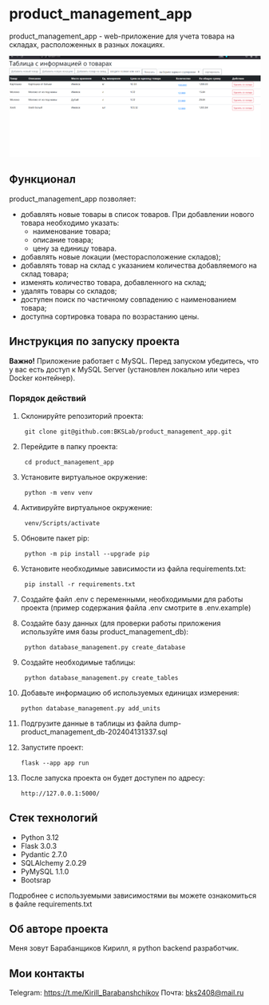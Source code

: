 # product_management_app
product_management_app - web-приложение для учета товара на складах, расположенных в разных локациях.

![скриншот страницы приложения](/images/main_page.png)

## Функционал
product_management_app позволяет:
- добавлять новые товары в список товаров. При добавлении нового товара необходимо указать:
    - наименование товара;
    - описание товара;
    - цену за единицу товара.
- добавлять новые локации (месторасположение складов);
- добавлять товар на склад с указанием количества добавляемого на склад товара;
- изменять количество товара, добавленного на склад;
- удалять товары со складов;
- доступен поиск по частичному совпадению с наименованием товара;
- доступна сортировка товара по возрастанию цены.

## Инструкция по запуску проекта 

**Важно!** Приложение работает с MySQL. Перед запуском убедитесь, что у вас есть доступ к MySQL Server (установлен локально или через Docker контейнер).

### Порядок действий

1. Склонируйте репозиторий проекта:

        git clone git@github.com:BKSLab/product_management_app.git

2. Перейдите в папку проекта:
    
        cd product_management_app

3. Установите виртуальное окружение:

        python -m venv venv

4. Активируйте виртуальное окружение:

    	venv/Scripts/activate

5. Обновите пакет pip:

    	python -m pip install --upgrade pip

6. Установите необходимые зависимости из файла requirements.txt:

    	pip install -r requirements.txt

7. Создайте файл .env с переменными, необходимыми для работы проекта (пример содержания файла .env смотрите в .env.example)
8. Создайте базу данных (для проверки работы приложения используйте имя базы product_management_db):
	
        python database_management.py create_database

9. Создайте необходимые таблицы:

    	python database_management.py create_tables

10. Добавьте информацию об используемых единицах измерения:
        
        python database_management.py add_units

11. Подгрузите данные в таблицы из файла dump-product_management_db-202404131337.sql

12. Запустите проект:

    	flask --app app run

13. После запуска проекта он будет доступен по адресу:
	
        http://127.0.0.1:5000/

## Стек технологий
- Python 3.12
- Flask 3.0.3
- Pydantic 2.7.0
- SQLAlchemy 2.0.29
- PyMySQL 1.1.0
- Bootsrap

Подробнее с используемыми зависимостями вы можете ознакомиться в файле requirements.txt

## Об авторе проекта
Меня зовут Барабанщиков Кирилл, я python backend разработчик.

## Мои контакты
Telegram: https://t.me/Kirill_Barabanshchikov
Почта: bks2408@mail.ru
